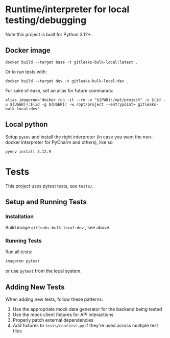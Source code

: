 # Runtime/interpreter for local testing/debugging
Note this project is built for Python 3.12+.

## Docker image
```
docker build --target base -t gitleaks-bulk-local:latest .
```

Or to run tests with:
```
docker build --target dev -t gitleaks-bulk-local:dev .
```

For sake of ease, set an alias for future commands:

```
alias imagerun='docker run -it --rm -v "${PWD}:/opt/project" -u $(id -u ${USER}):$(id -g ${USER}) -w /opt/project --entrypoint= gitleaks-bulk-local:dev'
```

## Local python
Setup `pyenv` and install the right interpreter (in case you want the non-docker interpreter for PyCharm and others), like so

```
pyenv install 3.12.9
```

# Tests
This project uses pytest tests, see `tests/`.

## Setup and Running Tests
### Installation
Build image `gitleaks-bulk-local:dev` , see above. 

### Running Tests
Run all tests:

```bash
imagerun pytest
```

or use `pytest` from the local system.

## Adding New Tests
When adding new tests, follow these patterns:

1. Use the appropriate mock data generator for the backend being tested
2. Use the mock client fixtures for API interactions
3. Properly patch external dependencies
4. Add fixtures to `tests/conftest.py` if they're used across multiple test files